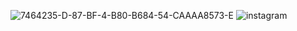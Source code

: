 ![7464235-D-87-BF-4-B80-B684-54-CAAAA8573-E](https://github.com/user-attachments/assets/e7287ea3-3f2f-4e47-8e8f-b115ea9e15c8)
![instagram](https://www.instagram.com/georgiaxc_?igsh=Y3I5aWk3bGp3NHVs)
